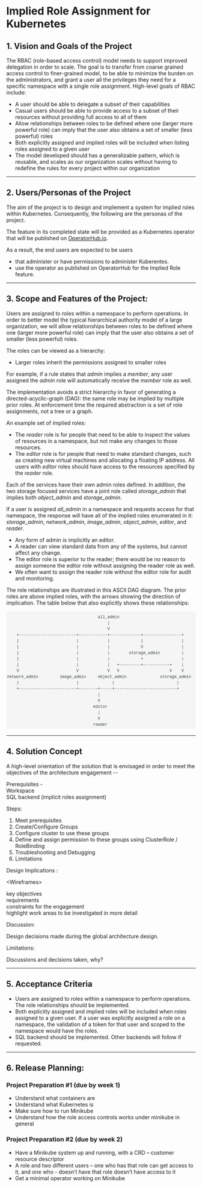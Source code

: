 # Implied Role Assignment for Kubernetes

## 1. Vision and Goals of the Project

The RBAC (role-based access control) model needs to support improved delegation in order to scale. The goal is to transfer from coarse grained access control to finer-grained model, to be able to minimize the burden on the administrators, and grant a user all the privileges they need for a specific namespace with a single role assignment. High-level goals of RBAC include:

- A user should be able to delegate a subset of their capabilities
- Casual users should be able to provide access to a subset of their resources without providing full access to all of them
- Allow relationships between roles to be defined where one (larger more powerful role) can imply that the user also obtains a set of smaller (less powerful) roles
- Both explicitly assigned and implied roles will be included when listing roles assigned to a given user
- The model developed should has a generalizable pattern, which is reusable, and scales as our organization scales without having to redefine the rules for every project within our organization

---

## 2. Users/Personas of the Project

The aim of the project is to design and implement a system for implied roles within Kubernetes. Consequently, the following are the personas of the project.

The feature in its completed state will be provided as a Kubernetes operator that will be published on [OperatorHub.io](https://operatorhub.io/).

As a result, the end users are expected to be users 
- that administer or have permissions to administer Kuberentes.
- use the operator as published on OperatorHub for the Implied Role feature.


---

## 3. Scope and Features of the Project:

Users are assigned to roles within a namespace to perform operations. In order to better model the typical hierarchical authority model of a large organization, we will allow relationships between roles to be defined where one (larger more powerful role) can imply that the user also obtains a set of smaller (less powerful) roles.

The roles can be viewed as a hierarchy:
- Larger roles inherit the permissions assigned to smaller roles

For example, if a rule states that *admin* implies a *member*, any user assigned the *admin* role will automatically receive the *member* role as well.

The implementation avoids a strict hierarchy in favor of generating a directed-acyclic-graph (DAG): the same role may be implied by multiple prior roles. At enforcement time the required abstraction is a set of role assignments, not a tree or a graph.

An example set of implied roles: 
- The *reader* role is for people that need to be able to inspect the values of resources in a namespace, but not make any changes to those resources. 
- The *editor* role is for people that need to make standard changes, such as creating new virtual machines and allocating a floating IP address. All users with *editor* roles should have access to the resources specified by the *reader* role.

Each of the services have their own admin roles defined. In addition, the two storage focused services have a joint role called *storage_admin* that implies both *object_admin* and *storage_admin*.

If a user is assigned *all_admin* in a namespace and requests access for that namespace, the response will have all of the implied roles enumerated in it: *storage_admin*, *network_admin*, *image_admin*, *object_admin*, *editor*, and *reader*.

- Any form of admin is implicitly an editor. 
- A reader can view standard data from any of the systems, but cannot affect any change.
- The editor role is superior to the reader; there would be no reason to assign someone the editor role without assigning the reader role as well. 
- We often want to assign the reader role without the editor role for audit and monitoring.

The role relationships are illustrated in this ASCII DAG diagram. The prior roles are above implied roles, with the arrows showing the direction of implication. The table below that also explicitly shows these relationships:

![implied-role-dag](assets/dag.png)

---

## 4. Solution Concept

A high-level orientation of the solution that is envisaged in order to meet the objectives of the architecture engagement -- 

Prerequisites - \
Workspace \
SQL backend (implicit roles assignment)

Steps:
1. Meet prerequisites
2. Create/Configure Groups
3. Configure cluster to use these groups
4. Define and assign permission to these groups using ClusterRole / RoleBinding
5. Troubleshooting and Debugging
6. Limitations

Design Implications :

\<Wireframes\>

key objectives \
requirements \
constraints for the engagement \
highlight work areas to be investigated in more detail


Discussion:

Design decisions made during the global architecture design.

Limitations:

Discussions and decisions taken, why?

---

## 5. Acceptance Criteria

- Users are assigned to roles within a namespace to perform operations. The role relationships should be implemented. 
- Both explicitly assigned and implied roles will be included when roles assigned to a given user. If a user was explicitly assigned a role on a namespace, the validation of a token for that user and scoped to the namespace would have the roles. 
- SQL backend should be implemented. Other backends will follow if requested.

---

## 6.  Release Planning:

### Project Preparation #1 (due by week 1)
- Understand what containers are
- Understand what Kubernetes is
- Make sure how to run Minikube
- Understand how the role access controls works under minikube in general

### Project Preparation #2 (due by week 2)
- Have a Minikube system up and running, with a CRD – customer resource descriptor
- A role and two different users – one who has that role can get access to it, and one who - doesn’t have that role doesn’t have access to it
- Get a minimal operator working on Minikube
